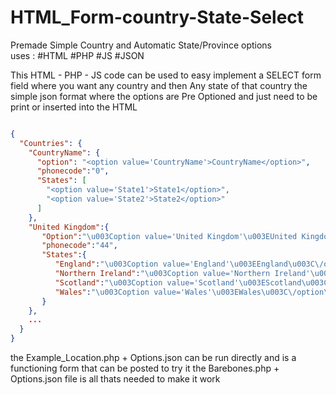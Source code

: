 # HTML_Form-country-State-Select
Premade Simple Country and Automatic State/Province options  
uses :
#HTML
#PHP
#JS
#JSON

This HTML - PHP - JS code can be used to easy implement a SELECT form field where you want any country and then Any state of that country 
the simple json format where the options are Pre Optioned and just need to be print or inserted into the HTML
```json

{
  "Countries": {
    "CountryName": {
      "option": "<option value='CountryName'>CountryName</option>",
      "phonecode":"0",
      "States": [
        "<option value='State1'>State1</option>",
        "<option value='State2'>State2</option>"
      ]
    },
    "United Kingdom":{
       "Option":"\u003Coption value='United Kingdom'\u003EUnited Kingdom\u003C\/option\u003E",
       "phonecode":"44",
       "States":{
          "England":"\u003Coption value='England'\u003EEngland\u003C\/option\u003E",
          "Northern Ireland":"\u003Coption value='Northern Ireland'\u003ENorthern Ireland\u003C\/option\u003E",
          "Scotland":"\u003Coption value='Scotland'\u003EScotland\u003C\/option\u003E",
          "Wales":"\u003Coption value='Wales'\u003EWales\u003C\/option\u003E"
       }
    },
    ...
  }
}

```

the Example_Location.php + Options.json can be run directly and is a functioning form that can be posted to try it 
the Barebones.php + Options.json file is all thats needed to make it work 
